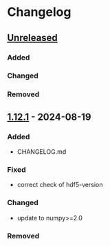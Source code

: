 # Changelog


## [Unreleased]

### Added


### Changed


### Removed


## [1.12.1] - 2024-08-19

### Added

- CHANGELOG.md

### Fixed
- correct check of hdf5-version

### Changed
- update to numpy>=2.0

### Removed


[unreleased]: https://github.com/MaxBo/wiver/compare/v1.12.1...HEAD
[1.12.1]: https://github.com/MaxBo/wiver/compare/v1.12.0...v1.12.1
[1.12.0]: https://github.com/MaxBo/wiver/releases/tag/v1.12.0